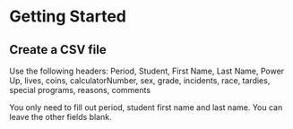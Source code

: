 # Getting Started

## Create a CSV file

Use the following headers: Period,	 Student,	 First Name,	 Last Name,	 Power Up,	 lives,	 coins,	 calculatorNumber,	 sex,	 grade,	  incidents,	 race,	 tardies,	 special programs,	  reasons,	 comments

You only need to fill out period, student first name and last name. You can leave the other fields blank.

